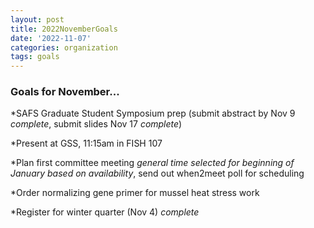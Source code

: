 ```yaml
---
layout: post
title: 2022NovemberGoals
date: '2022-11-07'
categories: organization
tags: goals
---
```


### Goals for November...

*SAFS Graduate Student Symposium prep (submit abstract by Nov 9 _complete_, submit slides Nov 17 _complete_)

*Present at GSS, 11:15am in FISH 107 

*Plan first committee meeting _general time selected for beginning of January based on availability_, send out when2meet poll for scheduling

*Order normalizing gene primer for mussel heat stress work

*Register for winter quarter (Nov 4) _complete_

